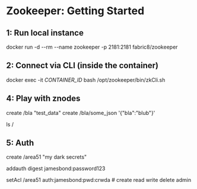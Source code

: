 # Zookeeper: Getting Started

## 1: Run local instance

docker run  -d --rm --name zookeeper -p 2181:2181 fabric8/zookeeper

## 2: Connect via CLI (inside the container)

docker exec -it _CONTAINER_ID_ bash
/opt/zookeeper/bin/zkCli.sh

## 4: Play with znodes

create /bla "test_data"
create /bla/some_json '{"bla":"blub"}'

ls /

## 5: Auth

create /area51 "my dark secrets"

addauth digest jamesbond:password123

setAcl /area51 auth:jamesbond:pwd:crwda # create read write delete admin
